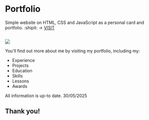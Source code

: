 # Portfolio

Simple website on HTML, CSS and JavaScript as a personal card and portfolio. :shipit: -> <a href="https://mikayelyan.uk"> VISIT </a>
##
<a href="https://mikayelyan.uk"> <img src="https://github.com/user-attachments/assets/31fd88e1-895e-42e0-862c-d012ec35c9b4" > </a>

You'll find out more about me by visiting my portfolio, including my:
- Experience
- Projects
- Education
- Skills
- Lessons
- Awards

All information is up-to date. 
30/05/2025

## Thank you!
